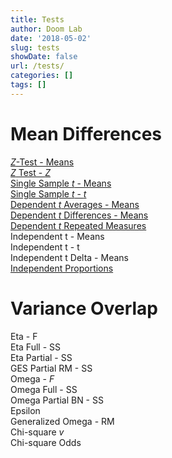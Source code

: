 ```yaml
---
title: Tests
author: Doom Lab
date: '2018-05-02'
slug: tests
showDate: false
url: /tests/
categories: []
tags: []
---
```


# Mean Differences  
  [*Z*-Test - Means](ztestmeans.html)       
  [*Z* Test - *Z*](ztestz.html)        
  [Single Sample *t* - Means](singletmeans.html)     
  [Single Sample *t* - *t*](singlett.html)       
  [Dependent *t* Averages - Means](deptavgm.html)         
  [Dependent *t* Differences - Means](deptdiffm.html)     
  [Dependent *t* Repeated Measures](deptrm.html)        
  Independent t - Means      
  Independent t - t      
  Independent t Delta - Means   
  [Independent Proportions](independentproportions.html)   
  
# Variance Overlap  
  Eta - F  
  Eta Full - SS  
  Eta Partial - SS  
  GES Partial RM - SS  
  Omega - *F*  
  Omega Full - SS  
  Omega Partial BN - SS  
  Epsilon  
  Generalized Omega - RM  
  Chi-square *v*  
  Chi-square Odds  
  
<!--more-->